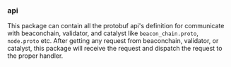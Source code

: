 ### api

This package can contain all the protobuf api's definition for communicate with beaconchain, validator, and catalyst like `beacon_chain.proto`, `node.proto` etc. After getting any request from beaconchain, validator, or catalyst, this package will receive the request and dispatch the request to the proper handler.